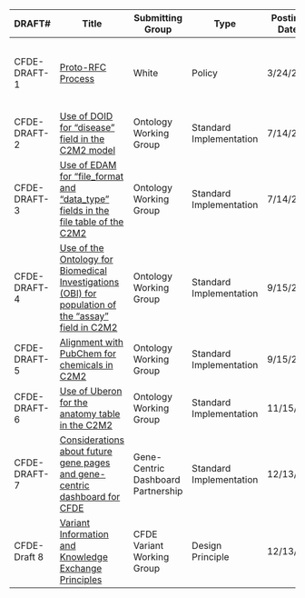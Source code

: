 | DRAFT# | Title | Submitting Group | Type | Posting Date | End Date | Status | Approve | Dissent | Abstain |
|--------|-------|------------------|------|--------------|----------|--------|---------|---------|---------|
| CFDE-DRAFT-1 | [Proto-RFC Process](https://docs.google.com/document/d/1masYhU6W_zgUWN1XWS8_f-KiSp1cTDdo4eZJWpsXyHQ/edit?usp=sharing) |  White | Policy | 3/24/20 |  | open for comments indefinitely while we refine process |        |           |            | 
| CFDE-DRAFT-2 | [Use of DOID for “disease” field in the C2M2 model](https://docs.google.com/document/d/1OS_69jvdexMvH9KSptGDAKAXCzyDtca2M0VjsGXImEE/edit) |  Ontology Working Group | Standard Implementation | 7/14/21 | 8/13/21 | Comment period ended |         |           |            | 
| CFDE-DRAFT-3 | [Use of EDAM for “file_format and “data_type” fields in the file table of the C2M2](https://docs.google.com/document/d/1HQPtk6381Yncxp8Apzxyv8YwPNYIcvWEAH0gKraqKHE/edit) |  Ontology Working Group | Standard Implementation | 7/14/21 | 8/13/21  | Comment period ended |        |           |            | 
| CFDE-DRAFT-4 | [Use of the Ontology for Biomedical Investigations (OBI) for population of the “assay” field in C2M2](https://docs.google.com/document/d/1fTA2O71QkQD_yPmvGr0uz7Vr8FMTzvY3FyW66Y3qQYo/edit) | Ontology Working Group | Standard Implementation | 9/15/21 | 10/15/21 | Comment period ended |         |           |            | 
| CFDE-DRAFT-5 | [Alignment with PubChem for chemicals in C2M2](https://docs.google.com/document/d/1JV_xMWEV5bl3wWw3s1feomZKr2wlARFEaHw1tLYI7DY/edit) | Ontology Working Group | Standard Implementation | 9/15/21 | 10/15/21 | Comment period ended |         |           |            | 
| CFDE-DRAFT-6 | [Use of Uberon for the anatomy table in the C2M2](https://docs.google.com/document/d/1x-KYUOvzO6NMiHqnl9G8JzakLcqJbkfG/edit) | Ontology Working Group | Standard Implementation | 11/15/21 | 12/15/21 |         |           |            | 
| CFDE-DRAFT-7 | [Considerations about future gene pages and gene-centric dashboard for CFDE](https://docs.google.com/document/d/1n9sKKGcXpZscG-eGClg7RmUs8fzYbeQ1/edit) | Gene-Centric Dashboard Partnership | Standard Implementation | 12/13/21 | 01/11/22 |         |           |            | 
| CFDE-Draft 8 | [Variant Information and Knowledge Exchange Principles](https://docs.google.com/document/d/1bM2L3Ux3CrGISUVETVeVcvK8e0XT_Zey/edit) | CFDE Variant Working Group | Design Principle | 12/13/21 | 01/11/2022 |        |           |            | 
